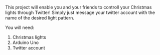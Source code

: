 This project will enable you and your friends to controll your Christmas lights through Twitter! 
Simply just message your twitter account with the name of the desired light pattern. 

You will need:
  1. Christmas lights 
  2. Arduino Uno
  3. Twitter account 


  
